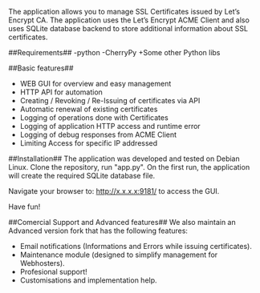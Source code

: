 The application allows you to manage SSL Certificates issued by Let’s Encrypt CA. The application uses the Let’s Encrypt ACME Client and also uses SQLite database backend to store additional information about SSL certificates.

##Requirements##
-python
-CherryPy
+Some other Python libs

##Basic features##
- WEB GUI for overview and easy management
- HTTP API for automation
- Creating / Revoking / Re-Issuing of certificates via API
- Automatic renewal of existing certificates
- Logging of operations done with Certificates
- Logging of application HTTP access and runtime error
- Logging of debug responses from ACME Client
- Limiting Access for specific IP addressed

##Installation##
The application was developed and tested on Debian Linux.
Clone the repository, run "app.py".
On the first run, the application will create the required SQLite database file.

Navigate your browser to: http://x.x.x.x:9181/ to access the GUI.

Have fun!

##Comercial Support and Advanced features##
We also maintain an Advanced version fork that has the following features:
- Email notifications (Informations and Errors while issuing certificates).
- Maintenance module (designed to simplify management for Webhosters).
- Profesional support!
- Customisations and implementation help.
